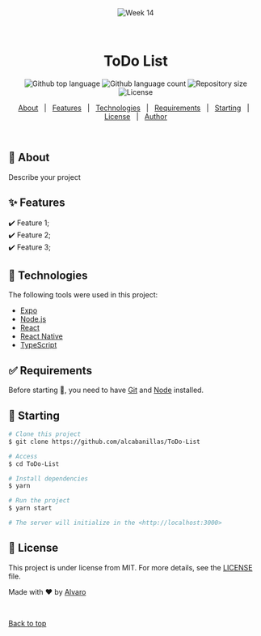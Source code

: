 <div align="center" id="top"> 
  <img src="./.github/app.gif" alt="Week 14" />

  &#xa0;

  <!-- <a href="https://week14.netlify.app">Demo</a> -->
</div>

<h1 align="center">ToDo List</h1>

<p align="center">
  <img alt="Github top language" src="https://img.shields.io/github/languages/top/alcabanillas/ToDo-List?color=56BEB8">

  <img alt="Github language count" src="https://img.shields.io/github/languages/count/alcabanillas/ToDo-List?color=56BEB8">

  <img alt="Repository size" src="https://img.shields.io/github/repo-size/alcabanillas/ToDo-List?color=56BEB8">

  <img alt="License" src="https://img.shields.io/github/license/alcabanillas/ToDo-List?color=56BEB8">

  <!-- <img alt="Github issues" src="https://img.shields.io/github/issues/alcabanillas/ToDo-List?color=56BEB8" /> -->

  <!-- <img alt="Github forks" src="https://img.shields.io/github/forks/alcabanillas/ToDo-List?color=56BEB8" /> -->

  <!-- <img alt="Github stars" src="https://img.shields.io/github/stars/alcabanillas/ToDo-List?color=56BEB8" /> -->
</p>

<!-- Status -->

<!-- <h4 align="center"> 
	🚧  Week 14 🚀 Under construction...  🚧
</h4> 

<hr> -->

<p align="center">
  <a href="#dart-about">About</a> &#xa0; | &#xa0; 
  <a href="#sparkles-features">Features</a> &#xa0; | &#xa0;
  <a href="#rocket-technologies">Technologies</a> &#xa0; | &#xa0;
  <a href="#white_check_mark-requirements">Requirements</a> &#xa0; | &#xa0;
  <a href="#checkered_flag-starting">Starting</a> &#xa0; | &#xa0;
  <a href="#memo-license">License</a> &#xa0; | &#xa0;
  <a href="https://github.com/alcabanillas" target="_blank">Author</a>
</p>

<br>

## :dart: About ##

Describe your project

## :sparkles: Features ##

:heavy_check_mark: Feature 1;\
:heavy_check_mark: Feature 2;\
:heavy_check_mark: Feature 3;

## :rocket: Technologies ##

The following tools were used in this project:

- [Expo](https://expo.io/)
- [Node.js](https://nodejs.org/en/)
- [React](https://pt-br.reactjs.org/)
- [React Native](https://reactnative.dev/)
- [TypeScript](https://www.typescriptlang.org/)

## :white_check_mark: Requirements ##

Before starting :checkered_flag:, you need to have [Git](https://git-scm.com) and [Node](https://nodejs.org/en/) installed.

## :checkered_flag: Starting ##

```bash
# Clone this project
$ git clone https://github.com/alcabanillas/ToDo-List

# Access
$ cd ToDo-List

# Install dependencies
$ yarn

# Run the project
$ yarn start

# The server will initialize in the <http://localhost:3000>
```

## :memo: License ##

This project is under license from MIT. For more details, see the [LICENSE](LICENSE.md) file.


Made with :heart: by <a href="https://github.com/alcabanillas" target="_blank">Alvaro</a>

&#xa0;

<a href="#top">Back to top</a>
